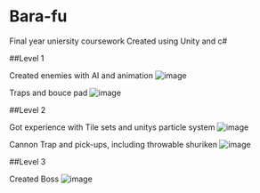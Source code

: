 # Bara-fu
Final year uniersity coursework
Created using Unity and c#

##Level 1

Created enemies with AI and animation
![image](https://user-images.githubusercontent.com/61838026/204136175-7e39bfe6-8623-4505-92cc-67bfdc69a757.png)

Traps and bouce pad
![image](https://user-images.githubusercontent.com/61838026/204136188-c7e88924-f91c-4b7a-a7e5-d55abc1b7607.png)

##Level 2

Got experience with Tile sets and unitys particle system
![image](https://user-images.githubusercontent.com/61838026/204136199-104f523f-6326-4651-8eba-84059ed649bf.png)

Cannon Trap and pick-ups, including throwable shuriken
![image](https://user-images.githubusercontent.com/61838026/204136206-5039f40c-037e-4d93-b772-530d38276cdb.png)

##Level 3

Created Boss
![image](https://user-images.githubusercontent.com/61838026/204136218-868a2bbb-b869-4854-8347-a5de3914f494.png)
